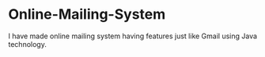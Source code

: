 # Online-Mailing-System
I have made online mailing system having features just like Gmail using Java technology.
